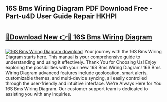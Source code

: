 ## 16S Bms Wiring Diagram PDF Download Free - Part-u4D User Guide Repair HKHPl

# <h2><a href="http://dfspt1d.blite.top/?on=16S+Bms+Wiring+Diagram">🔗Download New 👉🔴 16S Bms Wiring Diagram</a></h2>

[![16S Bms Wiring Diagram download](https://i.imgur.com/lujVjoI.png)](http://dfspt1d.blite.top/?on=16S+Bms+Wiring+Diagram)
Your journey with the 16S Bms Wiring Diagram starts here. This manual is your comprehensive guide to understanding and using it effectively. Thank You for Choosing Us! Enjoy exploring the possibilities with your new 16S Bms Wiring Diagram! 16S Bms Wiring Diagram advanced features include geolocation, smart alerts, customizable themes, and multi-device syncing, all easily controlled through the user-friendly and intuitive interface. We're Always Here for You 16S Bms Wiring Diagram. Our customer support team is dedicated to assisting you with any inquiries.
